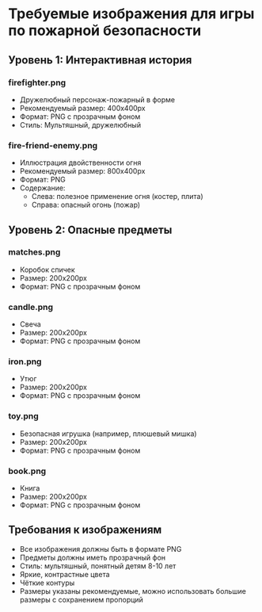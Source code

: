 # Требуемые изображения для игры по пожарной безопасности

## Уровень 1: Интерактивная история

### firefighter.png
- Дружелюбный персонаж-пожарный в форме
- Рекомендуемый размер: 400x400px
- Формат: PNG с прозрачным фоном
- Стиль: Мультяшный, дружелюбный

### fire-friend-enemy.png
- Иллюстрация двойственности огня
- Рекомендуемый размер: 800x400px
- Формат: PNG
- Содержание: 
  - Слева: полезное применение огня (костер, плита)
  - Справа: опасный огонь (пожар)

## Уровень 2: Опасные предметы

### matches.png
- Коробок спичек
- Размер: 200x200px
- Формат: PNG с прозрачным фоном

### candle.png
- Свеча
- Размер: 200x200px
- Формат: PNG с прозрачным фоном

### iron.png
- Утюг
- Размер: 200x200px
- Формат: PNG с прозрачным фоном

### toy.png
- Безопасная игрушка (например, плюшевый мишка)
- Размер: 200x200px
- Формат: PNG с прозрачным фоном

### book.png
- Книга
- Размер: 200x200px
- Формат: PNG с прозрачным фоном

## Требования к изображениям
- Все изображения должны быть в формате PNG
- Предметы должны иметь прозрачный фон
- Стиль: мультяшный, понятный детям 8-10 лет
- Яркие, контрастные цвета
- Чёткие контуры
- Размеры указаны рекомендуемые, можно использовать большие размеры с сохранением пропорций 